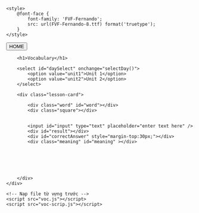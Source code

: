 <!DOCTYPE html>
<html lang="ja">
<head>
    <meta charset="UTF-8" />
    <meta name="viewport" content="width=device-width, initial-scale=1.0, viewport-fit=cover" />
    <title>Từ Vựng</title>
    <link href="https://fonts.googleapis.com/css2?family=Press+Start+2P&display=swap" rel="stylesheet">
    <link rel="stylesheet" href="voc1.css" />
    
    <style>
        @font-face {
            font-family: 'FVF-Fernando';
            src: url(FVF-Fernando-8.ttf) format('truetype');
        }
    </style>
</head>
<body>
    <div class="main-container">
        <div class="background"></div>
        <button class="home-button" onclick="window.location.href='index.html'">HOME</button>

        <h1>Vocabulary</h1>

        <select id="daySelect" onchange="selectDay()">
            <option value="unit1">Unit 1</option>
            <option value="unit2">Unit 2</option>
        </select>

        <div class="lesson-card">
            
            <div class="word" id="word"></div>
            <div class="square"></div>
          

            <input id="input" type="text" placeholder="enter text here" />
            <div id="result"></div>
            <div id="correctAnswer" style="margin-top:30px;"></div>
            <div class="meaning" id="meaning" ></div>
            

            

          
           
        </div>
    </div>

    <!-- Nạp file từ vựng trước -->
    <script src="voc.js"></script>
    <script src="voc-scrip.js"></script>
</body>
</html>
